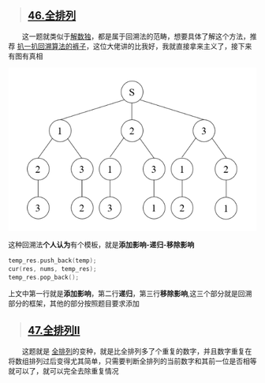 > ## [46.全排列](https://leetcode-cn.com/problems/permutations/)
&emsp;&emsp;这一题就类似于[解数独](https://leetcode-cn.com/problems/sudoku-solver/)，都是属于回溯法的范畴，想要具体了解这个方法，推荐 [扒一扒回溯算法的裤子](https://leetcode-cn.com/problems/permutations/solution/hui-su-suan-fa-xiang-jie-by-labuladong-2/)，这位大佬讲的比我好，我就直接拿来主义了，接下来有图有真相
<div align=center>
<img src="../Image/46.gif">
</div>

这种回溯法**个人认为**有个模板，就是**添加影响-递归-移除影响**
```C++
temp_res.push_back(temp);
cur(res, nums, temp_res);
temp_res.pop_back();
```
上文中第一行就是**添加影响**，第二行**递归**，第三行**移除影响**,这三个部分就是回溯部分的框架，其他的部分按照题目要求添加

> ## [47.全排列II](https://leetcode-cn.com/problems/permutations-ii/)
&emsp;&emsp;这题就是 [全排列](https://leetcode-cn.com/problems/permutations/)的变种，就是比全排列多了个重复的数字，并且数字重复在将数组排列过后变得尤其简单，只需要判断全排列的当前数字和其前一位是否相等就可以了，就可以完全去除重复情况